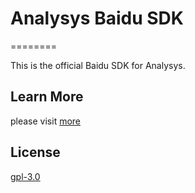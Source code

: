
# Analysys Baidu SDK

========

This is the official Baidu SDK for Analysys.

## Learn More

please visit [more](https://docs.analysys.cn/ark/integration/sdk/baidu)


## License

[gpl-3.0](https://www.gnu.org/licenses/gpl-3.0.txt)

